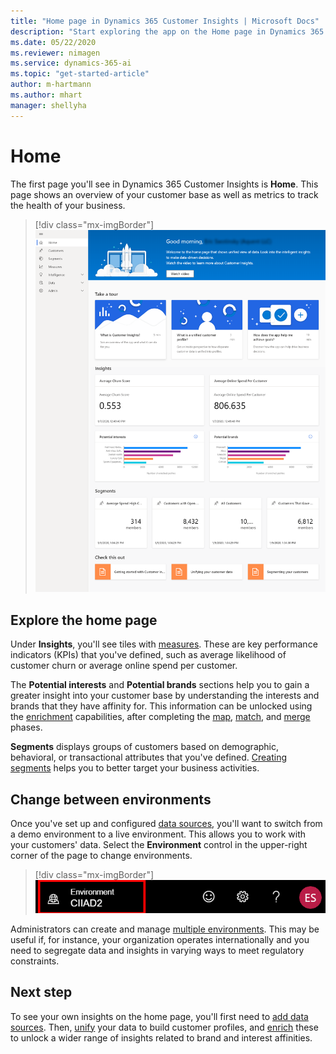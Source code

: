 ```yaml
---
title: "Home page in Dynamics 365 Customer Insights | Microsoft Docs"
description: "Start exploring the app on the Home page in Dynamics 365 Customer Insights."
ms.date: 05/22/2020
ms.reviewer: nimagen
ms.service: dynamics-365-ai
ms.topic: "get-started-article"
author: m-hartmann
ms.author: mhart
manager: shellyha
---
```


# Home

The first page you'll see in Dynamics 365 Customer Insights is **Home**. This page shows an overview of your customer base as well as metrics to track the health of your business.

> [!div class="mx-imgBorder"] 
> ![Insights on Home page](media/home-page-insights.png "Insights on Home page")

## Explore the home page

Under **Insights**, you'll see tiles with [measures](pm-measures.md). These are key performance indicators (KPIs) that you've defined, such as average likelihood of customer churn or average online spend per customer.

The **Potential interests** and **Potential brands** sections help you to gain a greater insight into your customer base by understanding the interests and brands that they have affinity for. This information can be unlocked using the [enrichment](pm-enrichment.md) capabilities, after completing the [map](pm-map.md), [match](pm-match.md), and [merge](pm-merge.md) phases.

**Segments** displays groups of customers based on demographic, behavioral, or transactional attributes that you've defined. [Creating segments](pm-segments.md) helps you to better target your business activities.

## Change between environments

Once you've set up and configured [data sources](pm-data-sources.md), you'll want to switch from a demo environment to a live environment. This allows you to work with your customers' data. Select the **Environment** control in the upper-right corner of the page to change environments.

> [!div class="mx-imgBorder"] 
> ![Switch environment](media/home-page-environment-switcher.png "Switch environment")

Administrators can create and manage [multiple environments](create-manage-environment.md). This may be useful if, for instance, your organization operates internationally and you need to segregate data and insights in varying ways to meet regulatory constraints.

## Next step

To see your own insights on the home page, you'll first need to [add data sources](pm-data-sources.md). Then, [unify](pm-configure-data.md) your data to build customer profiles,  and [enrich](pm-enrichment.md) these to unlock a wider range of insights related to brand and interest affinities.
